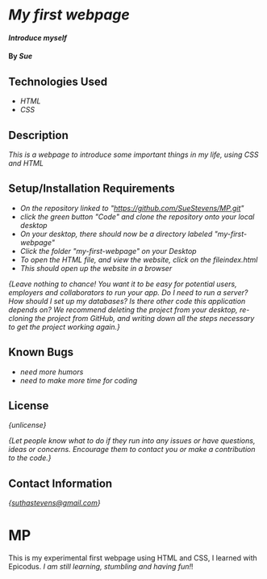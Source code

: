# _My first webpage_

#### _Introduce myself_

#### By _**Sue**_

## Technologies Used

* _HTML_
* _CSS_


## Description

_This is a webpage to introduce some important things in my life, using CSS and HTML_

## Setup/Installation Requirements

* _On the repository linked to "https://github.com/SueStevens/MP.git"_
* _click the green button "Code" and clone the repository onto your local desktop_
* _On your desktop, there should now be a directory labeled "my-first-webpage"_
* _Click the folder "my-first-webpage" on your Desktop_
* _To open the HTML file, and view the website, click on the fileindex.html_
* _This should open up the website in a browser_

_{Leave nothing to chance! You want it to be easy for potential users, employers and collaborators to run your app. Do I need to run a server? How should I set up my databases? Is there other code this application depends on? We recommend deleting the project from your desktop, re-cloning the project from GitHub, and writing down all the steps necessary to get the project working again.}_

## Known Bugs

* _need more humors_
* _need to make more time for coding_

## License

_{unlicense}_

_{Let people know what to do if they run into any issues or have questions, ideas or concerns.  Encourage them to contact you or make a contribution to the code.}_

## Contact Information

_{suthastevens@gmail.com}_
# MP
This is my experimental first webpage using HTML and CSS, I learned with Epicodus. <em>I am still learning, stumbling and having fun!</em>! 
